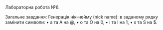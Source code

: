 Лабораторна робота №6. 

Загальне завдання: Генерація нік-нейму (nick name): в заданому рядку замінити символи:
• a та A на @,
• о та O на 0,
• i та I на 1,
• s та S на $.
